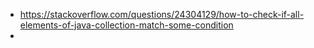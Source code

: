 - https://stackoverflow.com/questions/24304129/how-to-check-if-all-elements-of-java-collection-match-some-condition
- 